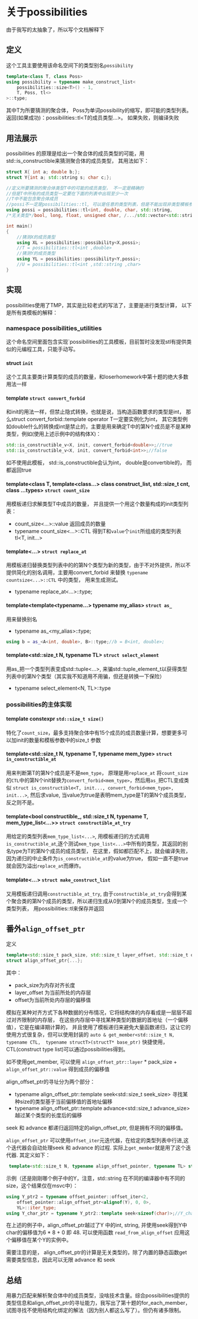 # 关于possibilities
由于我写的太抽象了，所以写个文档解释下
## 定义
这个工具主要使用该命名空间下的类型别名`possibility`
```cpp
template<class T, class Poss> 
using possibility = typename make_construct_list<
    possibilities::size<T>() - 1, 
    T, Poss, tl<>
>::type;
```
其中T为所要猜测的聚合体， Poss为单词possibility的缩写，即可能的类型列表。
返回(如果成功)：possibilities::tl<T的成员类型...>。
如果失败，则编译失败

## 用法展示
possibilities 的原理是给出一个聚合体的成员类型的可能，用std::is_constructible来猜测聚合体的成员类型， 其用法如下：
```cpp
struct X{ int a; double b;};
struct Y{int a; std::string s; char c;};

//定义所要猜测的聚合体类型T中的可能的成员类型， 不一定是精确的
//但是T中所有的成员类型一定要在下面的列表中出现至少一次
//T中不能包含聚合体成员
//possi不一定是possibilities::tl, 可以是任意的类型列表，但是不能出现非类型模板参数
using possi = possibilities::tl<int, double, char, std::string,
/*无关类型*/bool, long, float, unsigned char, /.../std::vector<std::string>>;

int main()
{
    //猜测X的成员类型
    using XL = possibilities::possibility<X,possi>;
    //T = possibilities::tl<int ,double>
    //猜测Y的成员类型
    using YL = possibilities::possibility<Y,possi>;
    //U = possibilities::tl<int ,std::string ,char>
}
```
## 实现
possibilities使用了TMP，其实是比较老式的写法了，主要是进行类型计算， 以下是所有类模板的解释：

### namespace possibilities_utilities
这个命名空间里面包含实现`possibilities的工具模板，目前暂时没发现stl有提供类似的元编程工具，只能手动写。

#### struct `init`
这个工具主要类计算类型的成员的数量，和loserhomework中第十题的绝大多数用法一样

#### template<typename T> `struct convert_forbid`
和init的用法一样，但禁止隐式转换，也就是说，当构造函数要求的类型是int， 那么struct convert_forbid::template operator T一定要实例化为int，
其它类型例如double什么的转换成int是禁止的，主要是用来确定T中的第N个成员是不是某种类型，例如(使用上述示例中的结构体X)：
```cpp
std::is_constructible_v<X, init, convert_forbid<double>>;//true
std::is_constructible_v<X, init, convert_forbid<int>>;//false
```
如不使用此模板， std::is_constructible会认为int， double是convertible的， 而都返回true
#### template<class T, template<class...> class construct_list, std::size_t cnt, class ...types> `struct count_size`
用模板递归求解类型T中成员的数量， 并且提供一个用这个数量构成的init类型列表：
- count_size<...>::value 返回成员的数量
- typename count_size<...>::CTL 得到T和`value`个`init`所组成的类型列表tl<T, init...>

#### template<...> `struct replace_at`
用模板递归替换类型列表中的的第N个类型为新的类型，由于不对外提供，所以不提供简化的别名调用，主要用convert_forbid<T> 来替换 `typename countsize<...>::CTL` 中的类型，
用来生成测试。
- typename replace_at<...>::type;

#### template<template<typename...> typename my_alias> `struct as_`
用来替换别名
- typename as_<my_alias>::type;
```cpp
using b = as_<A<int, double>, B>::type;//b = B<int, double>;
```

#### template<std::size_t N, typename TL> `struct select_element`
用as_把一个类型列表变成std::tuple<...>, 来骗std::tuple_element_t以获得类型列表中的第N个类型（其实我不知道用不用骗，但还是转换一下保险）
- typename select_element<N, TL>::type

### possibilities的主体实现

#### template<typename type> constexpr `std::size_t size()`
特化了`count_size`，最多支持聚合体中有15个成员的成员数量计算，想要更多可以加init的数量和模板参数中的size_t 参数

#### template<std::size_t N, typename T, typename mem_type> `struct is_constructible_at`
用来判断第T的第N个成员是不是`mem_type`， 原理是用`replace_at` 将`count_size`的`CTL`中的第N个init替换为`convert_forbid<mem_type>`，然后用`as_`把CTL变成类似
`struct is_constructible<T, init..., convert_forbid<mem_type>, init...>`, 然后求value, 当value为true是表明mem_type是T的第N个成员类型，反之则不是。

#### template<bool constructible_, std::size_t N, typename T, mem_type_list<...>> `struct constructible_at_try`
用给定的类型列表`mem_type_list<...>`, 用模板递归的方式调用`is_constructible_at`,逐个测试`mem_type_list<...>`中所有的类型，其返回的别名type为T的第N个成员的成员类型，
在这里，假如都匹配不上，就会编译失败，因为递归的中止条件为`is_constructible_at`的value为true， 假如一直不是true就会因为溢出`replace_at`而爆炸。

#### template<...> `struct make_construct_list`
又用模板递归调用`constructible_at_try`, 由于`constructible_at_try`会得到某个聚合类的第N个成员的类型，所以递归生成从0到第N个的成员类型，生成一个类型列表，
用possibilities::tl来保存并返回

## 番外`align_offset_ptr`
定义
```cpp
template<std::size_t pack_size, std::size_t layer_offset, std::size_t offset> 
struct align_offset_ptr{...};
```

其中：
- pack_size为内存对齐长度
- layer_offset 为当前所处的内存层
- offset为当前所处内存层的偏移值

模拟在某种对齐方式下各种数据的分布情况，它将结构体的内存看成是一层层不超过对齐限制的内存层， 在这些内存层中寻找某种类型的数据的首地址（一个偏移值），它是在编译期计算的，
并且使用了模板递归来避免大量函数递归，这让它的使用方式很复杂，但可以使用封装的
`auto & get_member<std::size_t N, typename CTL,  typename structT>(structT* base_ptr)` 
快捷使用，
CTL(construct type list)可以通过possibilities得到。

如不使用get_member, 可以使用 `align_offset_ptr::layer` * pack_size + `align_offset_ptr::value` 得到成员的偏移值

align_offset_ptr的寻址分为两个部分：
- typename align_offset_ptr::template seek<std::size_t seek_size> 寻找某种size的类型基于当前偏移值的首地址偏移
- typename align_offset_ptr::template advance<std::size_t advance_size> 越过某个类型的长度后的偏移

seek 和 advance 都递归返回特定的align_offset_ptr, 但是拥有不同的偏移值。

`align_offset_ptr` 可以使用`offset_iter`元迭代器，在给定的类型列表中行进,这个迭代器会自动处理seek 和 advance 的过程. 实际上`get_member`就是用了这个迭代器.
其定义如下：
```cpp
 template<std::size_t N, typename align_offset_pointer, typename TL> struct offset_iter {...};
```

示例（还是刚刚哪个例子中的Y，注意，std::string 在不同的编译器中有不同的size，这个结果仅在msvc中）：
```cpp
using Y_ptr2 = typename offset_pointer::offset_iter<2,
    offset_pointer::align_offset_ptr<alignof(Y), 0, 0>,
    YL>::iter_type;
using Y_char_ptr = typename Y_ptr2::template seek<sizeof(char)>;//Y_char_ptr = struct align_offset_ptr<8, 6, 0>
```
在上述的例子中，align_offset_ptr越过了Y 中的int, string, 并使用seek得到Y中char的偏移值为6 * 8 + 0 即 48.
可以使用函数 `read_from_align_offset` 应用这个偏移值在某个Y的实例中。

需要注意的是， align_offset_ptr的计算是无关类型的，除了内置的静态函数get需要类型信息，因此可以无限 advance 和 seek


## 总结
用暴力匹配来解析聚合体中的成员类型，没啥技术含量。综合possibilities提供的类型信息和align_offset_ptr的寻址能力，我写出了第十题的for_each_member，试图寻找不使用结构化绑定的解法（因为别人都这么写了）。但仍有诸多限制。
